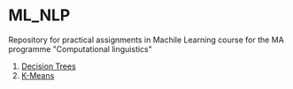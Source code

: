 # ML_NLP

Repository for practical assignments in Machile Learning course for the MA programme "Computational linguistics"

1. [Decision Trees](https://github.com/tatiana-iazykova/ML_NLP/tree/main/Decision%20Trees)
2. [K-Means](https://github.com/tatiana-iazykova/ML_NLP/tree/main/K-Means)
